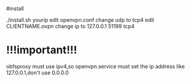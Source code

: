 #install

./install.sh yourip
edit openvpn.conf
change udp to tcp4
edit CLIENTNAME.ovpn 
change ip to 127.0.0.1 51199 tcp4

# !!!important!!!
obfsproxy must use ipv4,so openvpn.service must set the ip address like 127.0.0.1,don't use 0.0.0.0
